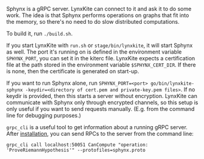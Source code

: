 Sphynx is a gRPC server. LynxKite can connect to it and ask it to do some work.
The idea is that Sphynx performs operations on graphs that fit into the memory,
so there's no need to do slow distributed computations.

To build it, run `./build.sh`.

If you start LynxKite with `run.sh` or `stage/bin/lynxkite`, it will start Sphynx as well.
The port it's running on is defined in the environment variable `SPHYNX_PORT`, you can set
it in the kiterc file. LynxKite expects a certification file at the path stored in the
environment variable `$SPHYNX_CERT_DIR`. If there is none, then the certificate is generated
on start-up.

If you want to run Sphynx alone, run
`SPHYNX_PORT=<port> go/bin/lynxkite-sphynx -keydir=<directory of cert.pem and private-key.pem files>`.
If no keydir is provided, then this starts a server without encryption. LynxKite
can communicate with Sphynx only through encrypted channels, so this setup is only useful
if you want to send requests manually. (E.g. from the command line for debugging purposes.)

`grpc_cli` is a useful tool to get information about a running gRPC server.
After [installation](https://github.com/grpc/grpc/blob/master/BUILDING.md),
you can send RPCs to the server from the command line:

`grpc_cli call localhost:50051 CanCompute "operation: 'ProveRiemannHypothesis'" --protofiles=sphynx.proto`
